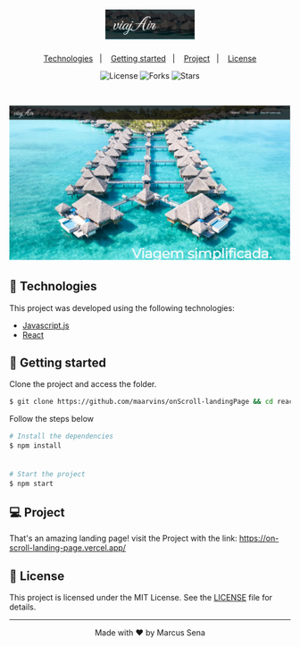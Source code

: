 
<h1 align="center">
    <img alt="Landing Page logo" src="src/assets/logo.png" width="160px">
</h1>

<p align="center">
  <a href="#-technologies">Technologies</a>&nbsp;&nbsp;&nbsp;|&nbsp;&nbsp;&nbsp;
  <a href="#-layout">Getting started</a>&nbsp;&nbsp;&nbsp;|&nbsp;&nbsp;&nbsp;
  <a href="#-project">Project</a>&nbsp;&nbsp;&nbsp;|&nbsp;&nbsp;&nbsp;
  <a href="#-license">License</a>
</p>

<p align="center">
  <img  src="https://img.shields.io/static/v1?label=license&message=MIT&color=5965E0&labelColor=121214" alt="License">
  
  <img src="https://img.shields.io/github/forks/maarvins/Clone-instagram?label=forks&message=MIT&color=5965E0&labelColor=121214" alt="Forks">

  <img src="https://img.shields.io/github/stars/maarvins/Clone-instagram?label=stars&message=MIT&color=5965E0&labelColor=121214" alt="Stars">
</p>

<br>

<p align="center">
  <img alt="Landing Page View" src="src/assets/print.png">
</p>


## 🧪 Technologies

This project was developed using the following technologies:

- [Javascript.js](https://www.javascript.com/)
- [React](https://reactjs.org)

## 🚀 Getting started

Clone the project and access the folder.

```bash
$ git clone https://github.com/maarvins/onScroll-landingPage && cd react-landing-page-v1
```

Follow the steps below

```bash
# Install the dependencies
$ npm install


# Start the project
$ npm start
```

## 💻 Project

That's an amazing landing page! visit the Project with the link: https://on-scroll-landing-page.vercel.app/

## 📝 License

This project is licensed under the MIT License. See the [LICENSE](LICENSE.md) file for details.

---

<p align="center">Made with ❤️ by Marcus Sena</p>
